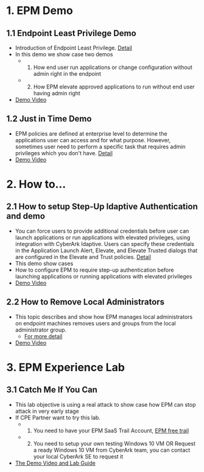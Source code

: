 # 1. EPM Demo

## 1.1 Endpoint Least Privilege Demo
- Introduction of Endpoint Least Privilege. [Detail](https://docs.cyberark.com/Product-Doc/OnlineHelp/EPM/Latest/en/Content/Intro/Introduction.htm?Highlight=Least%20Privilege)
- In this demo we show case two demos
  - 1. How end user run applications or change configuration without admin right in the endpoint
  - 2. How EPM elevate approved applications to run without end user having admin right
- [Demo Video](https://cyberark.kiteworks.com/w/A5tbgK4gL4J4Ey01)

## 1.2 Just in Time Demo
- EPM policies are defined at enterprise level to determine the applications user can access and for what purpose. However, sometimes user need to perform a specific task that requires admin privileges which you don't have. [Detail](https://docs.cyberark.com/Product-Doc/OnlineHelp/EPM/Latest/en/Content/EndUser/AdHocElevationUser.htm?Highlight=just%20in%20time)
- [Demo Video](https://cyberark.kiteworks.com/w/Svb7iCR2yL8E4e6o)

# 2. How to...

## 2.1 How to setup Step-Up Idaptive Authentication and demo
- You can force users to provide additional credentials before user can launch applications or run applications with elevated privileges, using integration with CyberArk Idaptive. Users can specify these credentials in the Application Launch Alert, Elevate, and Elevate Trusted dialogs that are configured in the Elevate and Trust policies. [Detail](https://docs.cyberark.com/Product-Doc/OnlineHelp/EPM/Latest/en/Content/EPM/Server%20User%20Guide/StepUpAuthentication.htm?Highlight=Step-Up%20Idaptive%20Authentication)
- This demo show cases
- How to configure EPM to require step-up authentication before launching applications or running applications with elevated privileges
- [Demo Video](https://cyberark.kiteworks.com/w/deF7hn22GjJ187qY)

## 2.2 How to Remove Local Administrators
- This topic describes and show how EPM manages local administrators on endpoint machines removes users and groups from the local administrator group.
  - [For more detail](https://docs.cyberark.com/Product-Doc/OnlineHelp/EPM/Latest/en/Content/EPM/Server%20User%20Guide/ManageLocalAdministrators.htm?Highlight=Least%20Privilege)
- [Demo Video](https://cyberark.kiteworks.com/w/CFVOibiejoOIjVLW)

# 3. EPM Experience Lab

## 3.1 Catch Me If You Can
- This lab objective is using a real attack to show case how EPM can stop attack in very early stage
- If CPE Partner want to try this lab.
  - 1. You need to have your EPM SaaS Trail Account, [EPM free trail](https://www.cyberark.com/try-buy/endpoint-privilege-manager/)
  - 2. You need to setup your own testing Windows 10 VM OR Request a ready Windows 10 VM from CyberArk team, you can contact your local CyberArk SE to request it
- [The Demo Video and Lab Guide](https://cyberark.kiteworks.com/w/5doGzcmFSx39chJ2)
